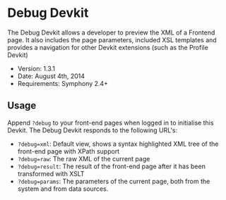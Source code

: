 # Debug Devkit

The Debug Devkit allows a developer to preview the XML of a Frontend page. It also includes the page parameters, included XSL templates and provides a navigation for other Devkit extensions (such as the Profile Devkit)

- Version: 1.3.1
- Date: August 4th, 2014
- Requirements: Symphony 2.4+

## Usage

Append `?debug` to your front-end pages when logged in to initialise this Devkit. The Debug Devkit responds to the following URL's:

- `?debug=xml`: Default view, shows a syntax highlighted XML tree of the front-end page with XPath support
- `?debug=raw`: The raw XML of the current page
- `?debug=result`: The result of the front-end page after it has been transformed with XSLT
- `?debug=params`: The parameters of the current page, both from the system and from data sources.